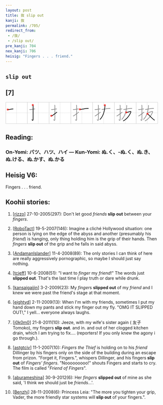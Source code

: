 ```yaml
---
layout: post
title: 抜 slip out
kanji: 抜
permalink: /705/
redirect_from:
 - /抜/
 - /slip out/
pre_kanji: 704
nex_kanji: 706
heisig: "Fingers . . . friend."
---
```


## `slip out`

## [7]

<div class="stroke"><img src="../images/E68A9C.png" /></div>

## Reading:

### On-Yomi: バツ、ハツ、ハイ &mdash; Kun-Yomi: ぬ.く、-ぬ.く、ぬ.き、ぬ.ける、ぬ.かす、ぬ.かる

## Heisig V6:

Fingers . . . friend.

## Koohii stories:

1) [<a href="http://kanji.koohii.com/profile/rizzo">rizzo</a>] 27-10-2005(297): Don&#039;t let good <em>friends</em><strong> slip out</strong> between your <em>fingers</em>.

2) [<a href="http://kanji.koohii.com/profile/RoboTact">RoboTact</a>] 19-5-2007(146): Imagine a cliché Hollywood situation: one person is lying on the edge of the abyss and another (presumably his <em>friend</em>) is hanging, only thing holding him is the grip of their hands. Then <em>fingers</em> <strong>slip out</strong> of the grip and he falls in said abyss.

3) [<a href="http://kanji.koohii.com/profile/AndamanIslander">AndamanIslander</a>] 11-4-2008(89): The only stories I can think of here are really aggressively pornographic, so maybe I should just say nothing.

4) [<a href="http://kanji.koohii.com/profile/tcjeff">tcjeff</a>] 10-6-2008(51): &quot;I want to <em>finger</em> my <em>friend</em>!&quot; The words just <strong>slipped out</strong>. That&#039;s the last time I play truth or dare while drunk.

5) [<a href="http://kanji.koohii.com/profile/kansaigaijin">kansaigaijin</a>] 3-2-2009(23): My <em>finger</em>s <strong>slipped out</strong> of my <em>friend</em> and I knew we were past the friend&#039;s stage at that moment.

6) [<a href="http://kanji.koohii.com/profile/eightyd">eightyd</a>] 2-11-2009(13): When I&#039;m with my friends, sometimes I put my hand down my pants and stick my finger out my fly. &quot;OMG IT SLIPPED OUT!,&quot; I yell... everyone always laughs.

7) [<a href="http://kanji.koohii.com/profile/j0k0m0">j0k0m0</a>] 21-8-2011(10): Jeeze, with my wife&#039;s sister again ( 友子 Tomoko), my fingers<strong> slip out</strong>. and in. and out of her clogged kitchen drain, which I am trying to fix.... (reporters! If you only knew the agony i go through.).

8) [<a href="http://kanji.koohii.com/profile/astgtciv">astgtciv</a>] 11-1-2007(10): <em>Fingers the Thief</em> is holding on to his <em>friend</em> Dillinger by his fingers only on the side of the building during an escape from prizon. &quot;Forget it, Fingers.&quot;, whispers Dillinger, and his fingers<strong> slip out</strong> of <em>Fingers&#039; fingers</em>. &quot;Nooooooooo!&quot; shouts Fingers and starts to cry. The film is called &quot;<em>Friend of Fingers</em>&quot;.

9) [<a href="http://kanji.koohii.com/profile/aburameshina">aburameshina</a>] 30-9-2012(6): Her <em>fingers</em> <strong>slipped out</strong> of mine as she said, &#039;I think we should just be <em>friends</em>...&#039;.

10) [<a href="http://kanji.koohii.com/profile/Benzhi">Benzhi</a>] 28-11-2008(6): Princess Leia: &quot;The more you tighten your grip, Vader, the more friendly star systems will<strong> slip out</strong> of your fingers.&quot;.
